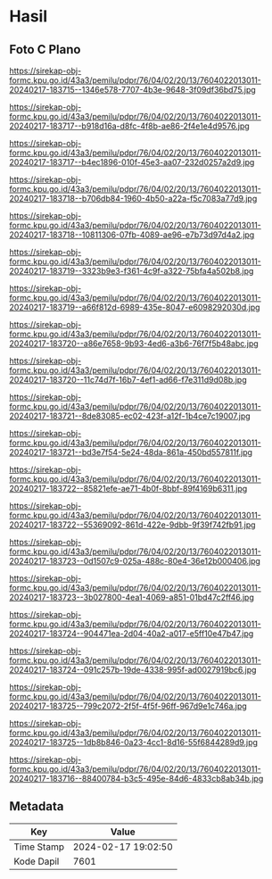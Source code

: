 # Hasil

## Foto C Plano

https://sirekap-obj-formc.kpu.go.id/43a3/pemilu/pdpr/76/04/02/20/13/7604022013011-20240217-183715--1346e578-7707-4b3e-9648-3f09df36bd75.jpg

https://sirekap-obj-formc.kpu.go.id/43a3/pemilu/pdpr/76/04/02/20/13/7604022013011-20240217-183717--b918d16a-d8fc-4f8b-ae86-2f4e1e4d9576.jpg

https://sirekap-obj-formc.kpu.go.id/43a3/pemilu/pdpr/76/04/02/20/13/7604022013011-20240217-183717--b4ec1896-010f-45e3-aa07-232d0257a2d9.jpg

https://sirekap-obj-formc.kpu.go.id/43a3/pemilu/pdpr/76/04/02/20/13/7604022013011-20240217-183718--b706db84-1960-4b50-a22a-f5c7083a77d9.jpg

https://sirekap-obj-formc.kpu.go.id/43a3/pemilu/pdpr/76/04/02/20/13/7604022013011-20240217-183718--10811306-07fb-4089-ae96-e7b73d97d4a2.jpg

https://sirekap-obj-formc.kpu.go.id/43a3/pemilu/pdpr/76/04/02/20/13/7604022013011-20240217-183719--3323b9e3-f361-4c9f-a322-75bfa4a502b8.jpg

https://sirekap-obj-formc.kpu.go.id/43a3/pemilu/pdpr/76/04/02/20/13/7604022013011-20240217-183719--a66f812d-6989-435e-8047-e6098292030d.jpg

https://sirekap-obj-formc.kpu.go.id/43a3/pemilu/pdpr/76/04/02/20/13/7604022013011-20240217-183720--a86e7658-9b93-4ed6-a3b6-76f7f5b48abc.jpg

https://sirekap-obj-formc.kpu.go.id/43a3/pemilu/pdpr/76/04/02/20/13/7604022013011-20240217-183720--11c74d7f-16b7-4ef1-ad66-f7e311d9d08b.jpg

https://sirekap-obj-formc.kpu.go.id/43a3/pemilu/pdpr/76/04/02/20/13/7604022013011-20240217-183721--8de83085-ec02-423f-a12f-1b4ce7c19007.jpg

https://sirekap-obj-formc.kpu.go.id/43a3/pemilu/pdpr/76/04/02/20/13/7604022013011-20240217-183721--bd3e7f54-5e24-48da-861a-450bd557811f.jpg

https://sirekap-obj-formc.kpu.go.id/43a3/pemilu/pdpr/76/04/02/20/13/7604022013011-20240217-183722--85821efe-ae71-4b0f-8bbf-89f4169b6311.jpg

https://sirekap-obj-formc.kpu.go.id/43a3/pemilu/pdpr/76/04/02/20/13/7604022013011-20240217-183722--55369092-861d-422e-9dbb-9f39f742fb91.jpg

https://sirekap-obj-formc.kpu.go.id/43a3/pemilu/pdpr/76/04/02/20/13/7604022013011-20240217-183723--0d1507c9-025a-488c-80e4-36e12b000406.jpg

https://sirekap-obj-formc.kpu.go.id/43a3/pemilu/pdpr/76/04/02/20/13/7604022013011-20240217-183723--3b027800-4ea1-4069-a851-01bd47c2ff46.jpg

https://sirekap-obj-formc.kpu.go.id/43a3/pemilu/pdpr/76/04/02/20/13/7604022013011-20240217-183724--904471ea-2d04-40a2-a017-e5ff10e47b47.jpg

https://sirekap-obj-formc.kpu.go.id/43a3/pemilu/pdpr/76/04/02/20/13/7604022013011-20240217-183724--091c257b-19de-4338-995f-ad0027919bc6.jpg

https://sirekap-obj-formc.kpu.go.id/43a3/pemilu/pdpr/76/04/02/20/13/7604022013011-20240217-183725--799c2072-2f5f-4f5f-96ff-967d9e1c746a.jpg

https://sirekap-obj-formc.kpu.go.id/43a3/pemilu/pdpr/76/04/02/20/13/7604022013011-20240217-183725--1db8b846-0a23-4cc1-8d16-55f6844289d9.jpg

https://sirekap-obj-formc.kpu.go.id/43a3/pemilu/pdpr/76/04/02/20/13/7604022013011-20240217-183716--88400784-b3c5-495e-84d6-4833cb8ab34b.jpg


## Metadata

| Key        | Value               |
| ---------- | ------------------- |
| Time Stamp | 2024-02-17 19:02:50 |
| Kode Dapil | 7601                |



